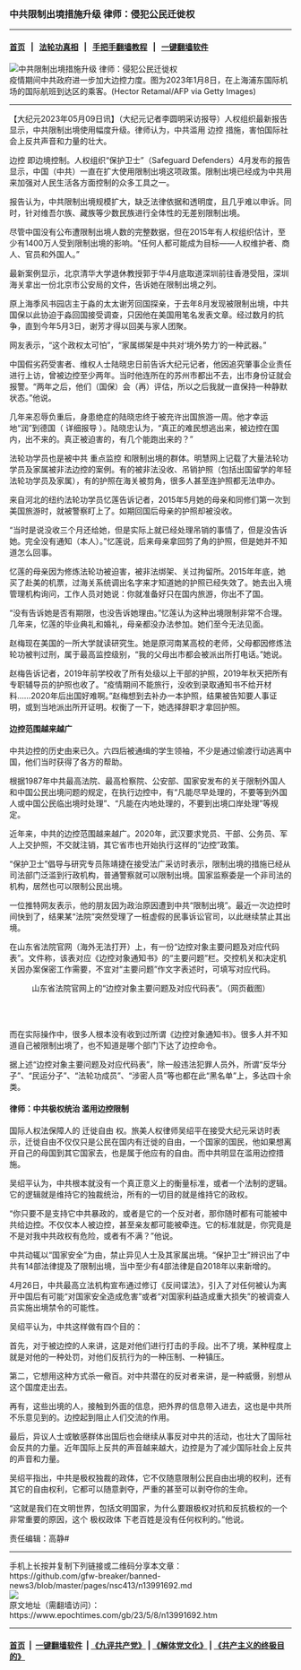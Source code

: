 ### 中共限制出境措施升级 律师：侵犯公民迁徙权
------------------------

#### [首页](https://github.com/gfw-breaker/banned-news3/blob/master/README.md) &nbsp;&nbsp;|&nbsp;&nbsp; [法轮功真相](https://github.com/begood0513/basic/blob/master/README.md)  &nbsp;&nbsp;|&nbsp;&nbsp; [手把手翻墙教程](https://github.com/gfw-breaker/guides/wiki)  &nbsp;&nbsp;|&nbsp;&nbsp; [一键翻墙软件](https://github.com/gfw-breaker/nogfw/blob/master/README.md)  



<div><img alt="中共限制出境措施升级 律师：侵犯公民迁徙权" class="attachment-djy_600_400 size-djy_600_400 wp-post-image" src="https://i.epochtimes.com/assets/uploads/2023/05/id13991759-GettyImages-1246076688-600x400.jpg"/>
<div class="caption">
 疫情期间中共政府进一步加大边控力度。图为2023年1月8日，在上海浦东国际机场的国际航班到达区的乘客。(Hector Retamal/AFP via Getty Images)
</div></div><hr/>


<div><p>
 【大纪元2023年05月09日讯】（大纪元记者李圆明采访报导）人权组织最新报告显示，中共限制出境使用幅度升级。律师认为，中共滥用
 <ok href="https://www.epochtimes.com/gb/tag/%E8%BE%B9%E6%8E%A7.html">
  边控
 </ok>
 措施，害怕国际社会上反共声音和力量的壮大。
</p>
<p>
 <ok href="https://www.epochtimes.com/gb/tag/%E8%BE%B9%E6%8E%A7.html">
  边控
 </ok>
 即边境控制。人权组织“保护卫士”（Safeguard Defenders）4月发布的报告显示，中国（中共）一直在扩大使用限制出境这项政策。限制出境已经成为中共用来加强对人民生活各方面控制的众多工具之一。
</p>
<p>
 报告认为，中共限制出境规模扩大，缺乏法律依据和透明度，且几乎难以申诉。同时，针对维吾尔族、藏族等少数民族进行全体性的无差别限制出境。
</p>
<p>
 尽管中国没有公布遭限制出境人数的完整数据，但在2015年有人权组织估计，至少有1400万人受到限制出境的影响。“任何人都可能成为目标——人权维护者、商人、官员和外国人。”
</p>
<p>
 最新案例显示，北京清华大学退休教授郭于华4月底取道深圳前往香港受阻，深圳海关拿出一份北京市公安局的文件，告诉她在限制出境之列。
</p>
<p>
 原上海季风书园店主于淼的太太谢芳回国探亲，于去年8月发现被限制出境，中共国保以此协迫于淼回国接受调查，只因他在美国用笔名发表文章。经过数月的抗争，直到今年5月3日，谢芳才得以回美与家人团聚。
</p>
<p>
 网友表示，“这个政权太可怕”，“家属绑架是中共对‘境外势力’的一种武器。”
</p>
<p>
 中国假劣药受害者、维权人士陆晓忠日前告诉大纪元记者，他因追究肇事企业责任进行上访，曾被边控至少两年。当时他连所在的苏州市都出不去，出市身份证就会报警。“两年之后，他们（国保）会（再）评估，所以之后我就一直保持一种静默状态。”他说。
</p>
<p>
 几年来忍辱负重后，身患绝症的陆晓忠终于被充许出国旅游一周。他才幸运地“润”到德国（
 <ok href='http://cn.epochtimes.com/gb/23/5/6/n13989323.htm"' rel='" noopener noreferrer' target="_blank">
  详细报导
 </ok>
 ）。陆晓忠认为，“真正的难民想逃出来，被边控在国内，出不来的。真正被迫害的，有几个能跑出来的？”
</p>
<p>
 法轮功学员也是被中共
 <ok href="https://www.epochtimes.com/gb/tag/%E9%87%8D%E7%82%B9%E7%9B%91%E6%8E%A7.html">
  重点监控
 </ok>
 和限制出境的群体。明慧网上记载了大量法轮功学员及家属被非法边控的案例。有的被非法没收、吊销护照（包括出国留学的年轻法轮功学员及家属），有的护照在海关被剪角，很多人甚至连护照都无法申办。
</p>
<p>
 来自河北的纽约法轮功学员忆莲告诉记者，2015年5月她的母亲和同修们第一次到美国旅游时，就被警察盯上了。如期回国后母亲的护照却被没收。
</p>
<p>
 “当时是说没收三个月还给她，但是实际上就已经处理吊销的事情了，但是没告诉她。完全没有通知（本人）。”忆莲说，后来母亲拿回剪了角的护照，但是她并不知道怎么回事。
</p>
<p>
 忆莲的母亲因为修炼法轮功被迫害，被非法绑架、关过拘留所。2015年年底，她买了赴美的机票，过海关系统调出名字来才知道她的护照已经失效了。她去出入境管理机构询问，工作人员对她说：你就准备好只在国内旅游，你出不了国。
</p>
<p>
 “没有告诉她是否有期限，也没告诉她理由。”忆莲认为这种出境限制非常不合理。几年来，忆莲的毕业典礼和婚礼，母亲都没办法参加。她们至今无法见面。
</p>
<p>
 赵梅现在美国的一所大学就读研究生。她是原河南某高校的老师，父母都因修炼法轮功被判过刑，属于最高监控级别，“我的父母出市都会被派出所打电话。”她说。
</p>
<p>
 赵梅告诉记者，2019年前学校收了所有处级以上干部的护照，2019年秋天把所有专职辅导员的护照也收了。“疫情期间不能旅行，没收到录取通知书不给开材料……2020年后出国好难啊。”赵梅想到去补办一本护照，结果被告知要人事证明，或到当地派出所开证明。权衡了一下，她选择辞职才拿回护照。
</p>
<h4>
 边控范围越来越广
</h4>
<p>
 中共边控的历史由来已久。六四后被通缉的学生领袖，不少是通过偷渡行动逃离中国，他们当时获得了各方的帮助。
</p>
<p>
 根据1987年中共最高法院、最高检察院、公安部、国家安发布的关于限制外国人和中国公民出境问题的规定，在执行边控中，有“凡能尽早处理的，不要等到外国人或中国公民临出境时处理”、“凡能在内地处理的，不要到出境口岸处理”等规定。
</p>
<p>
 近年来，中共的边控范围越来越广。2020年，武汉要求党员、干部、公务员、军人上交护照，不交就注销，其它省市也开始执行这样的“边控”政策。
</p>
<p>
 “保护卫士”倡导与研究专员陈靖捷在接受法广采访时表示，限制出境的措施已经从司法部门泛滥到行政机构，普通警察就可以限制出境。国家监察委是一个非司法的机构，居然也可以限制公民出境。
</p>
<p>
 一位推特网友表示，他的朋友因为政治原因遭到中共“限制出境”。最近一次边控时间快到了，结果某“法院”突然受理了一桩虚假的民事诉讼官司，以此继续禁止其出境。
</p>
<p>
 在山东省法院官网（海外无法打开）上，有一份“边控对象主要问题及对应代码表”。文件称，该表对应《边控对象通知书》的“主要问题”栏。交控机关和决定机关因办案保密工作需要，不宜对“主要问题”作文字表述时，可填写对应代码。
</p>
<figure aria-describedby="caption-attachment-13992315" class="wp-caption aligncenter" id="attachment_13992315" style="width: 600px">
 <ok href="https://i.epochtimes.com/assets/uploads/2023/05/id13992315-shandongbiankongFotoJet.jpg" target="_blank">
  <img alt="" class="size-large wp-image-13992315" src="https://i.epochtimes.com/assets/uploads/2023/05/id13992315-shandongbiankongFotoJet-600x400.jpg"/>
 </ok>
 <br/><figcaption class="wp-caption-text" id="caption-attachment-13992315">
  山东省法院官网上的“边控对象主要问题及对应代码表”。（网页截图）
 </figcaption><br/>
</figure><br/>
<p>
 而在实际操作中，很多人根本没有收到过所谓《边控对象通知书》。很多人并不知道自己被限制出境了，也不知道是哪个部门下达了边控命令。
</p>
<p>
 据上述“边控对象主要问题及对应代码表”，除一般违法犯罪人员外，所谓“反华分子”、“民运分子”、“法轮功成员”、“涉密人员”等也都在此“黑名单”上，多达四十余类。
</p>
<h4>
 律师：中共极权统治 滥用边控限制
</h4>
<p>
 国际人权法保障人的
 <ok href="https://www.epochtimes.com/gb/tag/%E8%BF%81%E5%BE%99%E8%87%AA%E7%94%B1.html">
  迁徙自由
 </ok>
 权。旅美人权律师吴绍平在接受大纪元采访时表示，迁徙自由不仅仅只是公民在国内有迁徙的自由，一个国家的国民，他如果想离开自己的母国到其它国家去，也是属于他应有的自由。而中共明显在滥用边控措施。
</p>
<p>
 吴绍平认为，中共根本就没有一个真正意义上的衡量标准，或者一个法制的逻辑。它的逻辑就是维持它的独裁统治，所有的一切目的就是维持它的政权。
</p>
<p>
 “你只要不是支持它中共暴政的，或者是它的一个反对者，那你随时都有可能被中共给边控。不仅仅本人被边控，甚至亲友都可能被牵连。它的标准就是，你究竟是不是对我中共政权有危险，或者有不满？”他说。
</p>
<p>
 中共动辄以“国家安全”为由，禁止异见人士及其家属出境。“保护卫士”辨识出了中共有14部法律提及了限制出境，当中至少有4部法律是自2018年以来新增的。
</p>
<p>
 4月26日，中共最高立法机构宣布通过修订《反间谍法》，引入了对任何被认为离开中国后有可能“对国家安全造成危害”或者“对国家利益造成重大损失”的被调查人员实施出境禁令的可能性。
</p>
<p>
 吴绍平认为，中共这样做有四个目的：
</p>
<p>
 首先，对于被边控的人来讲，这是对他们进行打击的手段。出不了境，某种程度上就是对他的一种处罚，对他们反抗行为的一种压制、一种镇压。
</p>
<p>
 第二，它想用这种方式杀一儆百。对中共潜在的反对者来讲，是一种威慑，别想从这个国度走出去。
</p>
<p>
 再有，这些出境的人，接触到外面的信息，把外界的信息带入进去，这也是中共所不乐意见到的。边控起到阻止人们交流的作用。
</p>
<p>
 最后，异议人士或敏感群体出国后也会继续从事反对中共的活动，也壮大了国际社会反共的力量。近年国际上反共的声音越来越大，边控是为了减少国际社会上反共的声音和力量。
</p>
<p>
 吴绍平指出，中共是极权独裁的政体，它不仅随意限制公民自由出境的权利，还有其它的自由权利，它都可以随意剥夺，严重的甚至可以剥夺你的生命。
</p>
<p>
 “这就是我们在文明世界，包括文明国家，为什么要跟极权对抗和反抗极权的一个非常重要的原因，这个
 <ok href="https://www.epochtimes.com/gb/tag/%E6%9E%81%E6%9D%83%E6%94%BF%E4%BD%93.html">
  极权政体
 </ok>
 下老百姓是没有任何权利的。”他说。
</p>
<p>
 责任编辑：高静#
</p>
</div>
<hr/>
手机上长按并复制下列链接或二维码分享本文章：<br/>
https://github.com/gfw-breaker/banned-news3/blob/master/pages/nsc413/n13991692.md <br/>
<a href='https://github.com/gfw-breaker/banned-news3/blob/master/pages/nsc413/n13991692.md'><img src='https://github.com/gfw-breaker/banned-news3/blob/master/pages/nsc413/n13991692.md.png'/></a> <br/>
原文地址（需翻墙访问）：https://www.epochtimes.com/gb/23/5/8/n13991692.htm


------------------------
#### [首页](https://github.com/gfw-breaker/banned-news3/blob/master/README.md) &nbsp;|&nbsp; [一键翻墙软件](https://github.com/gfw-breaker/nogfw/blob/master/README.md) &nbsp;| [《九评共产党》](https://github.com/gfw-breaker/9ping.md/blob/master/README.md#九评之一评共产党是什么) | [《解体党文化》](https://github.com/gfw-breaker/jtdwh.md/blob/master/README.md) | [《共产主义的终极目的》](https://github.com/gfw-breaker/gczydzjmd.md/blob/master/README.md)


<img src='http://gfw-breaker.win/banned-news3/pages/nsc413/n13991692.md' width='0px' height='0px'/>